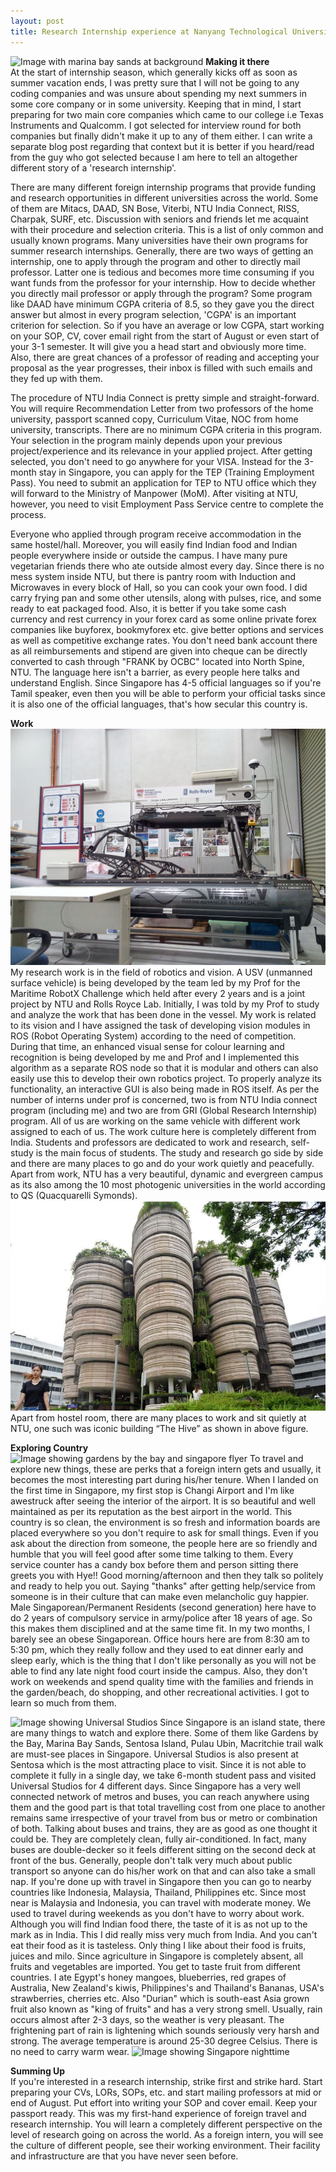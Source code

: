```yaml
---
layout: post
title: Research Internship experience at Nanyang Technological University
---
```

![Image with marina bay sands at background](/images/DSC_0693-01.jpeg)
**Making it there** <br/>
At the start of internship season, which generally kicks off as soon as summer vacation ends, I was pretty sure that I will not be going to any coding companies and was unsure about spending my next summers in some core company or in some university.  Keeping that in mind, I start preparing for two main core companies which came to our college i.e Texas Instruments and Qualcomm. I got selected for interview round for both companies but finally didn't make it up to any of them either. I can write a separate blog post regarding that context but it is better if you heard/read from the guy who got selected because I am here to tell an altogether different story of a 'research internship'.

There are many different foreign internship programs that provide funding and research opportunities in different universities across the world. Some of them are Mitacs, DAAD, SN Bose, Viterbi, NTU India Connect, RISS, Charpak, SURF, etc. Discussion with seniors and friends let me acquaint with their procedure and selection criteria. This is a list of only common and usually known programs. Many universities have their own programs for summer research internships. Generally, there are two ways of getting an internship, one to apply through the program and other to directly mail professor. Latter one is tedious and becomes more time consuming if you want funds from the professor for your internship. How to decide whether you directly mail professor or apply through the program? Some program like DAAD have minimum CGPA criteria of 8.5, so they gave you the direct answer but almost in every program selection, 'CGPA' is an important criterion for selection. So if you have an average or low CGPA, start working on your SOP, CV, cover email right from the start of August or even start of your 3-1 semester. It will give you a head start and obviously more time. Also, there are great chances of a professor of reading and accepting your proposal as the year progresses, their inbox is filled with such emails and they fed up with them.

The procedure of NTU India Connect is pretty simple and straight-forward. You will require Recommendation Letter from two professors of the home university, passport scanned copy, Curriculum Vitae, NOC from home university, transcripts. There are no minimum CGPA criteria in this program. Your selection in the program mainly depends upon your previous project/experience and its relevance in your applied project. After getting selected, you don't need to go anywhere for your VISA. Instead for the 3-month stay in Singapore, you can apply for the TEP (Training Employment Pass). You need to submit an application for TEP to NTU office which they will forward to the Ministry of Manpower (MoM). After visiting at NTU, however, you need to visit Employment Pass Service centre to complete the process.

Everyone who applied through program receive accommodation in the same hostel/hall. Moreover, you will easily find Indian food and Indian people everywhere inside or outside the campus.  I have many pure vegetarian friends there who ate outside almost every day. Since there is no mess system inside NTU, but there is pantry room with Induction and Microwaves in every block of Hall, so you can cook your own food. I did carry frying pan and some other utensils, along with pulses, rice, and some ready to eat packaged food.
Also, it is better if you take some cash currency and rest currency in your forex card as some online private forex companies like buyforex, bookmyforex etc. give better options and services as well as competitive exchange rates. You don't need bank account there as all reimbursements and stipend are given into cheque can be directly converted to cash through "FRANK by OCBC" located into North Spine, NTU. The language here isn't a barrier, as every people here talks and understand English. Since Singapore has 4-5 official languages so if you're Tamil speaker, even then you will be able to perform your official tasks since it is also one of the official languages, that's how secular 
this country is.

**Work** <br/>
![Image showing USV](/images/IMG_20180511_180813.jpg)
My research work is in the field of robotics and vision. A USV (unmanned surface vehicle) is being developed by the team led by my Prof for the Maritime RobotX Challenge which held after every 2 years and is a joint project by NTU and Rolls Royce Lab. Initially, I was told by my Prof to study and analyze the work that has been done in the vessel.  My work is related to its vision and I have assigned the task of developing vision modules in ROS (Robot Operating System) according to the need of competition. During that time, an enhanced visual sense for colour learning and recognition is being developed by me and Prof and I implemented this algorithm as a separate ROS node so that it is modular and others can also easily use this to develop their own robotics project.  To properly analyze its functionality, an interactive GUI is also being made in ROS itself. As per the number of interns under prof is concerned, two is from NTU India connect program (including me) and two are from GRI (Global Research Internship) program. All of us are working on the same vehicle with different work assigned to each of us. 
The work culture here is completely different from India. Students and professors are dedicated to work and research, self-study is the main focus of students. The study and research go side by side and there are many places to go and do your work quietly and peacefully. Apart from work, NTU has a very beautiful, dynamic and evergreen campus as its also among the 10 most photogenic universities in the world according to QS (Quacquarelli Symonds). 
![Image showing THE HIVE](/images/DSC_0214.jpg)
Apart from hostel room, there are many places to work and sit quietly at NTU, one such was iconic building “The Hive” as shown in above figure.

**Exploring Country** <br/>
![Image showing gardens by the bay and singapore flyer](/images/DSC_0904.JPG)
To travel and explore new things, these are perks that a foreign intern gets and usually, it becomes the most interesting part during his/her tenure. When I landed on the first time in Singapore, my first stop is Changi Airport and I'm like awestruck after seeing the interior of the airport. It is so beautiful and well maintained as per its reputation as the best airport in the world. This country is so clean, the environment is so fresh and information boards are placed everywhere so you don't require to ask for small things. Even if you ask about the direction from someone, the people here are so friendly and humble that you will feel good after some time talking to them. Every service counter has a candy box before them and person sitting there greets you with Hye!! Good morning/afternoon and then they talk so politely and ready to help you out. Saying "thanks" after getting help/service from someone is in their culture that can make even melancholic guy happier. Male Singaporean/Permanent Residents (second generation) here have to do 2 years of compulsory service in army/police after 18 years of age. So this makes them disciplined and at the same time fit. In my two months, I barely see an obese Singaporean. Office hours here are from 8:30 am to 5:30 pm, which they really follow and they used to eat dinner early and sleep early, which is the thing that I don't like personally as you will not be able to find any late night food court inside the campus. Also, they don't work on weekends and spend quality time with the families and friends in the garden/beach, do shopping, and other recreational activities. I got to learn so much from them.

![Image showing Universal Studios](/images/IMG_20180609_171843.jpg)
Since Singapore is an island state, there are many things to watch and explore there. Some of them like Gardens by the Bay, Marina Bay Sands, Sentosa Island, Pulau Ubin, Macritchie trail walk are must-see places in Singapore. Universal Studios is also present at Sentosa which is the most attracting place to visit. Since it is not able to complete it fully in a single day, we take 6-month student pass and visited Universal Studios for 4 different days. Since Singapore has a very well connected network of metros and buses, you can reach anywhere using them and the good part is that total travelling cost from one place to another remains same irrespective of your travel from bus or metro or combination of both. Talking about buses and trains, they are as good as one thought it could be. They are completely clean, fully air-conditioned. In fact, many buses are double-decker so it feels different sitting on the second deck at front of the bus. Generally, people don't talk very much about public transport so anyone can do his/her work on that and can also take a small nap.
If you're done up with travel in Singapore then you can go to nearby countries like Indonesia, Malaysia, Thailand, Philippines etc. Since most near is Malaysia and Indonesia, you can travel with moderate money.
We used to travel during weekends as you don't have to worry about work.
Although you will find Indian food there, the taste of it is as not up to the mark as in India. This I did really miss very much from India. And you can't eat their food as it is tasteless. Only thing I like about their food is fruits, juices and milo. Since agriculture in Singapore is completely absent, all fruits and vegetables are imported. You get to taste fruit from different countries. I ate Egypt's honey mangoes, blueberries, red grapes of Australia, New Zealand's kiwis, Philippines's and Thailand's Bananas, USA's strawberries, cherries etc. Also "Durian" which is south-east Asia grown fruit also known as "king of fruits" and has a very strong smell.
Usually, rain occurs almost after 2-3 days, so the weather is very pleasant. The frightening part of rain is lightening which sounds seriously very harsh and strong. The average temperature is around 25-30 degree Celsius. There is no need to carry warm wear.
![Image showing Singapore nighttime](/images/DSC_0281.JPG)

**Summing Up** <br/>
If you're interested in a research internship, strike first and strike hard. Start preparing your CVs, LORs, SOPs, etc. and start mailing professors at mid or end of August. Put effort into writing your SOP and cover email. Keep your passport ready.
This was my first-hand experience of foreign travel and research internship. You will learn a completely different perspective on the level of research going on across the world. As a foreign intern, you will see the culture of different people, see their working environment. Their facility and infrastructure are that you have never seen before.
